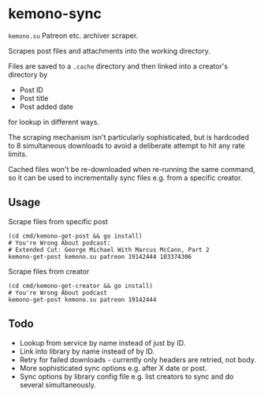 # kemono-sync

`kemono.su` Patreon etc. archiver scraper.

Scrapes post files and attachments into the working directory.

Files are saved to a `.cache` directory and then linked into a creator's directory by

- Post ID
- Post title
- Post added date

for lookup in different ways.

The scraping mechanism isn't particularly sophisticated, but is hardcoded to 8 simultaneous
downloads to avoid a deliberate attempt to hit any rate limits.

Cached files won't be re-downloaded when re-running the same command, so it can be used to
incrementally sync files e.g. from a specific creator.

## Usage

Scrape files from specific post

```shell
(cd cmd/kemono-get-post && go install)
# You're Wrong About podcast:
# Extended Cut: George Michael With Marcus McCann, Part 2
kemono-get-post kemono.su patreon 19142444 103374306
```

Scrape files from creator

```shell
(cd cmd/kemono-get-creator && go install)
# You're Wrong About podcast
kemono-get-post kemono.su patreon 19142444
```

## Todo

- Lookup from service by name instead of just by ID.
- Link into library by name instead of by ID.
- Retry for failed downloads - currently only headers are retried, not body.
- More sophisticated sync options e.g. after X date or post.
- Sync options by library config file e.g. list creators to sync and do several
  simultaneously.
